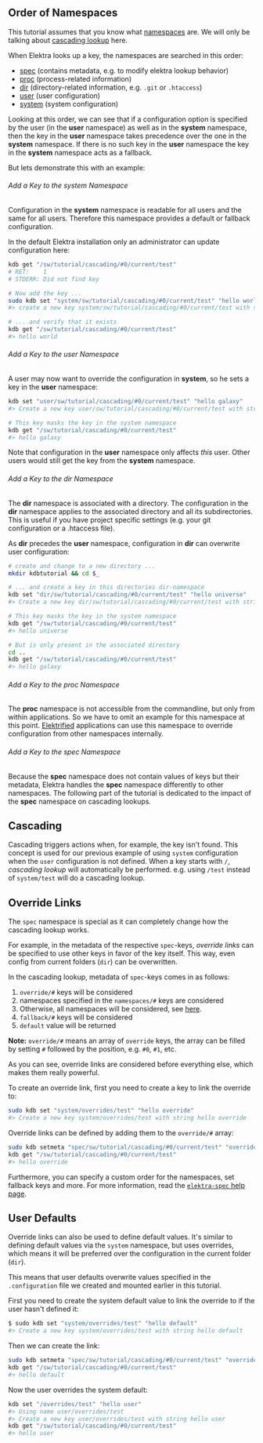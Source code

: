 ## Order of Namespaces ##

This tutorial assumes that you know what [namespaces](/doc/tutorials/namespaces.md) are. We will only be talking about [cascading lookup](/doc/help/elektra-cascading.md) here.

When Elektra looks up a key, the namespaces are searched in this order:

 * [spec](https://github.com/ElektraInitiative/libelektra/blob/master/doc/help/elektra-namespaces.md#spec) (contains metadata, e.g. to modify elektra lookup behavior)
 * [proc](https://github.com/ElektraInitiative/libelektra/blob/master/doc/help/elektra-namespaces.md#proc) (process-related information)
 * [dir](https://github.com/ElektraInitiative/libelektra/blob/master/doc/help/elektra-namespaces.md#dir) (directory-related information, e.g. `.git` or `.htaccess`)
 * [user](https://github.com/ElektraInitiative/libelektra/blob/master/doc/help/elektra-namespaces.md#user) (user configuration)
 * [system](https://github.com/ElektraInitiative/libelektra/blob/master/doc/help/elektra-namespaces.md#system) (system configuration)

Looking at this order, we can see that if a configuration option is specified by the user (in the **user** namespace) as well as in the **system** namespace, then the key in the **user** namespace takes precedence over the one in the **system** namespace. If there is no such key in the **user** namespace the key in the **system** namespace acts as a fallback.

But lets demonstrate this with an example:

###### Add a Key to the system Namespace ######

Configuration in the **system** namespace is readable for all users and the same for all users. Therefore this namespace provides a default or fallback configuration.

In the default Elektra installation only an administrator can update configuration here:

```sh
kdb get "/sw/tutorial/cascading/#0/current/test"
# RET:    1
# STDERR: Did not find key

# Now add the key ...
sudo kdb set "system/sw/tutorial/cascading/#0/current/test" "hello world"
#> create a new key system/sw/tutorial/cascading/#0/current/test with string hello world

# ... and verify that it exists
kdb get "/sw/tutorial/cascading/#0/current/test"
#> hello world
```

###### Add a Key to the user Namespace ######

A user may now want to override the configuration in **system**, so he sets a key in the **user** namespace:

```sh
kdb set "user/sw/tutorial/cascading/#0/current/test" "hello galaxy"
#> Create a new key user/sw/tutorial/cascading/#0/current/test with string hello galaxy

# This key masks the key in the system namespace
kdb get "/sw/tutorial/cascading/#0/current/test"
#> hello galaxy
```

Note that configuration in the **user** namespace only affects _this_ user. Other users would still get the key from the **system** namespace.

###### Add a Key to the dir Namespace ######

The **dir** namespace is associated with a directory. The configuration in the **dir** namespace applies to the associated directory and all its subdirectories.
This is useful if you have project specific settings (e.g. your git configuration or a .htaccess file).

As **dir** precedes the **user** namespace, configuration in **dir** can overwrite user configuration:

```sh
# create and change to a new directory ...
mkdir kdbtutorial && cd $_

# ... and create a key in this directories dir-namespace
kdb set "dir/sw/tutorial/cascading/#0/current/test" "hello universe"
#> Create a new key dir/sw/tutorial/cascading/#0/current/test with string hello universe

# This key masks the key in the system namespace
kdb get "/sw/tutorial/cascading/#0/current/test"
#> hello universe

# But is only present in the associated directory
cd ..
kdb get "/sw/tutorial/cascading/#0/current/test"
#> hello galaxy
```

###### Add a Key to the proc Namespace ######

The **proc** namespace is not accessible from the commandline, but only from within applications. So we have to omit an example for this namespace at this point.
[Elektrified](/doc/help/elektra-glossary.md) applications can use this namespace to override configuration from other namespaces internally.

###### Add a Key to the spec Namespace ######

Because the **spec** namespace does not contain values of keys but their metadata, Elektra handles the **spec** namespace differently to other namespaces. The following part of the tutorial is dedicated to the impact of the **spec** namespace on cascading lookups.

## Cascading ##

Cascading triggers actions when, for example, the key isn't found.
This concept is used for our previous example of using `system` configuration
when the `user` configuration is not defined. When a key starts with `/`,
*cascading lookup* will automatically be performed. e.g. using `/test` instead
of `system/test` will do a cascading lookup.


## Override Links ##

The `spec` namespace is special as it can completely change how the cascading
lookup works.

For example, in the metadata of the respective `spec`-keys, *override links*
can be specified to use other keys in favor of the key itself. This way, even
config from current folders (`dir`) can be overwritten.

In the cascading lookup, metadata of `spec`-keys comes in as follows:

 1. `override/#` keys will be considered
 2. namespaces specified in the `namespaces/#` keys are considered
 3. Otherwise, all namespaces will be considered, see [here](/doc/help/elektra-namespaces.md).
 4. `fallback/#` keys will be considered
 5. `default` value will be returned

**Note:** `override/#` means an array of `override` keys, the array can be filled by
          setting `#` followed by the position, e.g. `#0`, `#1`, etc.

As you can see, override links are considered before everything else, which
makes them really powerful.

To create an override link, first you need to create a key to link the override
to:

```sh
sudo kdb set "system/overrides/test" "hello override"
#> Create a new key system/overrides/test with string hello override
```

Override links can be defined by adding them to the `override/#` array:

```sh
sudo kdb setmeta "spec/sw/tutorial/cascading/#0/current/test" "override/#0" "/overrides/test"
kdb get "/sw/tutorial/cascading/#0/current/test"
#> hello override
```

Furthermore, you can specify a custom order for the namespaces, set fallback
keys and more. For more information, read the [`elektra-spec` help page](/doc/help/elektra-spec.md).


## User Defaults ##

Override links can also be used to define default values. It's similar to
defining default values via the `system` namespace, but uses overrides, which
means it will be preferred over the configuration in the current folder (`dir`).

This means that user defaults overwrite values specified in the `.configuration`
file we created and mounted earlier in this tutorial.

First you need to create the system default value to link the override to if the
user hasn't defined it:

```sh
$ sudo kdb set "system/overrides/test" "hello default"
#> Create a new key system/overrides/test with string hello default
```

Then we can create the link:

```sh
sudo kdb setmeta "spec/sw/tutorial/cascading/#0/current/test" "override/#0" "/overrides/test"
kdb get "/sw/tutorial/cascading/#0/current/test"
#> hello default
```

Now the user overrides the system default:

```sh
kdb set "/overrides/test" "hello user"
#> Using name user/overrides/test
#> Create a new key user/overrides/test with string hello user
kdb get "/sw/tutorial/cascading/#0/current/test"
#> hello user
```
